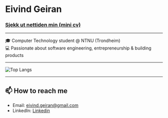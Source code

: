 # Eivind Geiran  

### [Sjekk ut nettiden min (mini cv)](https://egeiran.github.io/EivindGeiran/)
---
🎓 Computer Technology student @ NTNU (Trondheim)  
💻 Passionate about software engineering, entrepreneurship & building products    

---

![Top Langs](https://github-readme-stats.vercel.app/api/top-langs/?username=egeiran&layout=compact&theme=radical)

---

## 📫 How to reach me  

- Email: [eivind.geiran@gmail.com](mailto:eivind.geiran@gmail.com)  
- LinkedIn: [Linkedin](https://www.linkedin.com/in/eivind-systad-geiran-640231238/)
